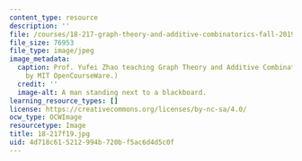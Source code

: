 ```yaml
---
content_type: resource
description: ''
file: /courses/18-217-graph-theory-and-additive-combinatorics-fall-2019/4d718c615212994b720bf5ac6d4d5c0f_18-217f19.jpg
file_size: 76953
file_type: image/jpeg
image_metadata:
  caption: Prof. Yufei Zhao teaching Graph Theory and Additive Combinatorics. (Image
    by MIT OpenCourseWare.)
  credit: ''
  image-alt: A man standing next to a blackboard.
learning_resource_types: []
license: https://creativecommons.org/licenses/by-nc-sa/4.0/
ocw_type: OCWImage
resourcetype: Image
title: 18-217f19.jpg
uid: 4d718c61-5212-994b-720b-f5ac6d4d5c0f
---
```

